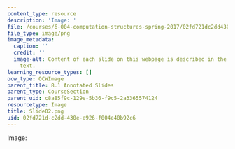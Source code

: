 ```yaml
---
content_type: resource
description: 'Image: '
file: /courses/6-004-computation-structures-spring-2017/02fd721dc2dd430ee926f004e40b92c6_Slide02.png
file_type: image/png
image_metadata:
  caption: ''
  credit: ''
  image-alt: Content of each slide on this webpage is described in the surrounding
    text.
learning_resource_types: []
ocw_type: OCWImage
parent_title: 8.1 Annotated Slides
parent_type: CourseSection
parent_uid: c8a85f9c-129e-5b36-f9c5-2a3365574124
resourcetype: Image
title: Slide02.png
uid: 02fd721d-c2dd-430e-e926-f004e40b92c6
---
```

Image: 

